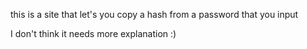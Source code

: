 this is a site that let's you copy a hash from a password that you input

I don't think it needs more explanation :)